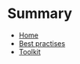 # Summary

* [Home](README.md)
* [Best practises](pages/BestPractices.md)
* [Toolkit](pages/Ingredients.md)